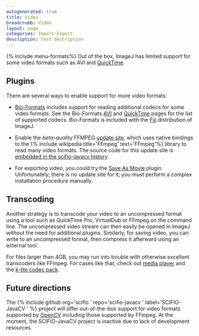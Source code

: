 ```yaml
---
autogenerated: true
title: Video
breadcrumb: Video
layout: page
categories: Import-Export
description: test description
---
```


{% include menu-formats%}
Out of the box, ImageJ has limited support for some video formats such as AVI and [QuickTime](QuickTime "wikilink").

## Plugins

There are several ways to enable support for more video formats:

  - [Bio-Formats](Bio-Formats "wikilink") includes support for reading additional codecs for some video formats. See the Bio-Formats [AVI](https://www.openmicroscopy.org/site/support/bio-formats5.4/formats/avi.html) and [QuickTime](https://www.openmicroscopy.org/site/support/bio-formats/formats/quicktime-movie.html) pages for the list of supported codecs. Bio-Formats is included with the [Fiji](Fiji "wikilink") distribution of ImageJ.

<!-- end list -->

  - Enable the *beta-quality* FFMPEG [update site](update_site "wikilink"), which uses native bindings to the {% include wikipedia title='FFmpeg' text='FFmpeg'%} library to read many video formats. The source code for this update site is [embedded in the scifio-javacv history](https://github.com/scifio/scifio-javacv/tree/ffmpeg).

<!-- end list -->

  - For exporting video, you could try the [Save As Movie](https://sites.google.com/site/qingzongtseng/save-as-movie) plugin. Unfortunately, there is no update site for it; you must perform a complex installation procedure manually.

## Transcoding

Another strategy is to transcode your video to an uncompressed format using a tool such as QuickTime Pro, VirtualDub or FFmpeg on the command line. The uncompressed video stream can then easily be opened in ImageJ without the need for additional plugins. Similarly, for saving video, you can write to an uncompressed format, then compress it afterward using an external tool.

For files larger than 4GB, you may run into trouble with otherwise excellent transcoders like FFmpeg. For cases like that, check out [media player](https://www.videolan.org/vlc/VLC) and the [k-lite codec pack](https://www.codecguide.com/download_kl.htm).

## Future directions

The {% include github org='scifio ' repo='scifio-javacv ' label='SCIFIO-JavaCV ' %} project will offer out-of-the-box support for video formats supported by [OpenCV](OpenCV "wikilink") including those supported by FFmpeg. At the moment, the SCIFIO-JavaCV project is inactive due to lack of development resources.


